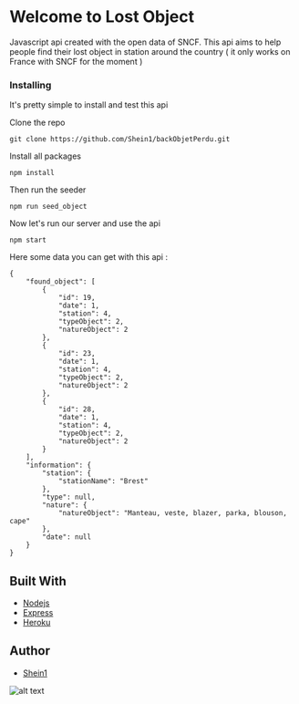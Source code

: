 # Welcome to Lost Object

Javascript api created with the open data of SNCF. This api aims to help people find their lost object in station around the country ( it only works on France with SNCF for the moment )

### Installing

It's pretty simple to install and test this api

Clone the repo

```
git clone https://github.com/Shein1/backObjetPerdu.git
```

Install all packages

```
npm install
```

Then run the seeder

```
npm run seed_object
```

Now let's run our server and use the api

```
npm start
```

Here some data you can get with this api :

```
{
    "found_object": [
        {
            "id": 19,
            "date": 1,
            "station": 4,
            "typeObject": 2,
            "natureObject": 2
        },
        {
            "id": 23,
            "date": 1,
            "station": 4,
            "typeObject": 2,
            "natureObject": 2
        },
        {
            "id": 28,
            "date": 1,
            "station": 4,
            "typeObject": 2,
            "natureObject": 2
        }
    ],
    "information": {
        "station": {
            "stationName": "Brest"
        },
        "type": null,
        "nature": {
            "natureObject": "Manteau, veste, blazer, parka, blouson, cape"
        },
        "date": null
    }
}
```

## Built With

- [Nodejs](https://nodejs.org/en/)
- [Express](http://expressjs.com/)
- [Heroku](https://www.heroku.com/)

## Author

- [Shein1](https://github.com/Shein1)

![alt text](https://i.gifer.com/4V0f.gif)
